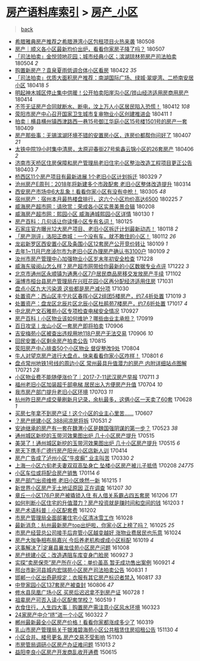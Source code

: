 [房产语料库索引](../../README.md)  > [房产_小区](房产_小区.md)
====
> [back](../README.md)

- [希腊雅典房产推荐之希腊港湾小区包租项目火热来袭](http://jkwz.applinzi.com/ittc/7100693390696121351.html#%E5%B8%8C%E8%85%8A%E9%9B%85%E5%85%B8%E6%88%BF%E4%BA%A7%E6%8E%A8%E8%8D%90%E4%B9%8B%E5%B8%8C%E8%85%8A%E6%B8%AF%E6%B9%BE%E5%B0%8F%E5%8C%BA%E5%8C%85%E7%A7%9F%E9%A1%B9%E7%9B%AE%E7%81%AB%E7%83%AD%E6%9D%A5%E8%A2%AD) 180508  
- [房产｜顺义各小区最新均价出炉，看看你家房子降了吗？](http://jkwz.applinzi.com/ittc/7100295745532068880.html#%E6%88%BF%E4%BA%A7%EF%BD%9C%E9%A1%BA%E4%B9%89%E5%90%84%E5%B0%8F%E5%8C%BA%E6%9C%80%E6%96%B0%E5%9D%87%E4%BB%B7%E5%87%BA%E7%82%89%EF%BC%8C%E7%9C%8B%E7%9C%8B%E4%BD%A0%E5%AE%B6%E6%88%BF%E5%AD%90%E9%99%8D%E4%BA%86%E5%90%97%EF%BC%9F) 180507  
- [「司法拍卖」金悦领地花园；城市经典小区；滨湖琼林苑房产司法拍卖](http://jkwz.applinzi.com/ittc/7099125807178056715.html#%E3%80%8C%E5%8F%B8%E6%B3%95%E6%8B%8D%E5%8D%96%E3%80%8D%E9%87%91%E6%82%A6%E9%A2%86%E5%9C%B0%E8%8A%B1%E5%9B%AD%EF%BC%9B%E5%9F%8E%E5%B8%82%E7%BB%8F%E5%85%B8%E5%B0%8F%E5%8C%BA%EF%BC%9B%E6%BB%A8%E6%B9%96%E7%90%BC%E6%9E%97%E8%8B%91%E6%88%BF%E4%BA%A7%E5%8F%B8%E6%B3%95%E6%8B%8D%E5%8D%96) 180504 *2* 
- [购置新房产？袁泉夏雨低调合体小区看房](http://jkwz.applinzi.com/ittc/7094757636493018122.html#%E8%B4%AD%E7%BD%AE%E6%96%B0%E6%88%BF%E4%BA%A7%EF%BC%9F%E8%A2%81%E6%B3%89%E5%A4%8F%E9%9B%A8%E4%BD%8E%E8%B0%83%E5%90%88%E4%BD%93%E5%B0%8F%E5%8C%BA%E7%9C%8B%E6%88%BF) 180422 *35* 
- [「司法拍卖」优质大面积房产推荐：南湖国际广场、绿城·翠堤湾、二桥南安居小区](http://jkwz.applinzi.com/ittc/7093466570884121606.html#%E3%80%8C%E5%8F%B8%E6%B3%95%E6%8B%8D%E5%8D%96%E3%80%8D%E4%BC%98%E8%B4%A8%E5%A4%A7%E9%9D%A2%E7%A7%AF%E6%88%BF%E4%BA%A7%E6%8E%A8%E8%8D%90%EF%BC%9A%E5%8D%97%E6%B9%96%E5%9B%BD%E9%99%85%E5%B9%BF%E5%9C%BA%E3%80%81%E7%BB%BF%E5%9F%8E%C2%B7%E7%BF%A0%E5%A0%A4%E6%B9%BE%E3%80%81%E4%BA%8C%E6%A1%A5%E5%8D%97%E5%AE%89%E5%B1%85%E5%B0%8F%E5%8C%BA) 180418 *5* 
- [明起神木城区停止集中供暖！公开拍卖阳崖沟小区/铧山经济适用房商用房产](http://jkwz.applinzi.com/ittc/7091806372213818378.html#%E6%98%8E%E8%B5%B7%E7%A5%9E%E6%9C%A8%E5%9F%8E%E5%8C%BA%E5%81%9C%E6%AD%A2%E9%9B%86%E4%B8%AD%E4%BE%9B%E6%9A%96%EF%BC%81%E5%85%AC%E5%BC%80%E6%8B%8D%E5%8D%96%E9%98%B3%E5%B4%96%E6%B2%9F%E5%B0%8F%E5%8C%BA%2F%E9%93%A7%E5%B1%B1%E7%BB%8F%E6%B5%8E%E9%80%82%E7%94%A8%E6%88%BF%E5%95%86%E7%94%A8%E6%88%BF%E4%BA%A7) 180414  
- [不签无证房产合同就断水、断电，汶上万人小区居民陷入恐慌！](http://jkwz.applinzi.com/ittc/7091207111776404491.html#%E4%B8%8D%E7%AD%BE%E6%97%A0%E8%AF%81%E6%88%BF%E4%BA%A7%E5%90%88%E5%90%8C%E5%B0%B1%E6%96%AD%E6%B0%B4%E3%80%81%E6%96%AD%E7%94%B5%EF%BC%8C%E6%B1%B6%E4%B8%8A%E4%B8%87%E4%BA%BA%E5%B0%8F%E5%8C%BA%E5%B1%85%E6%B0%91%E9%99%B7%E5%85%A5%E6%81%90%E6%85%8C%EF%BC%81) 180412 *108* 
- [荥阳市房产中心召开国家卫生城市复审物业小区创建推进会](http://jkwz.applinzi.com/ittc/7090770852805346311.html#%E8%8D%A5%E9%98%B3%E5%B8%82%E6%88%BF%E4%BA%A7%E4%B8%AD%E5%BF%83%E5%8F%AC%E5%BC%80%E5%9B%BD%E5%AE%B6%E5%8D%AB%E7%94%9F%E5%9F%8E%E5%B8%82%E5%A4%8D%E5%AE%A1%E7%89%A9%E4%B8%9A%E5%B0%8F%E5%8C%BA%E5%88%9B%E5%BB%BA%E6%8E%A8%E8%BF%9B%E4%BC%9A) 180411 *1* 
- [拍卖｜横县横州镇西津路西一巷15号御江华庭小区15号楼1501号的房产一套](http://jkwz.applinzi.com/ittc/7090100825940821003.html#%E6%8B%8D%E5%8D%96%EF%BD%9C%E6%A8%AA%E5%8E%BF%E6%A8%AA%E5%B7%9E%E9%95%87%E8%A5%BF%E6%B4%A5%E8%B7%AF%E8%A5%BF%E4%B8%80%E5%B7%B715%E5%8F%B7%E5%BE%A1%E6%B1%9F%E5%8D%8E%E5%BA%AD%E5%B0%8F%E5%8C%BA15%E5%8F%B7%E6%A5%BC1501%E5%8F%B7%E7%9A%84%E6%88%BF%E4%BA%A7%E4%B8%80%E5%A5%97) 180409  
- [房产那些事：无锡滨湖环境不错的安置房小区，连房价都帮你问好了](http://jkwz.applinzi.com/ittc/7088600872739406865.html#%E6%88%BF%E4%BA%A7%E9%82%A3%E4%BA%9B%E4%BA%8B%EF%BC%9A%E6%97%A0%E9%94%A1%E6%BB%A8%E6%B9%96%E7%8E%AF%E5%A2%83%E4%B8%8D%E9%94%99%E7%9A%84%E5%AE%89%E7%BD%AE%E6%88%BF%E5%B0%8F%E5%8C%BA%EF%BC%8C%E8%BF%9E%E6%88%BF%E4%BB%B7%E9%83%BD%E5%B8%AE%E4%BD%A0%E9%97%AE%E5%A5%BD%E4%BA%86) 180407 *21* 
- [太铁中院19小时集中清房，太原迎春街27号紫鑫云锦小区的26套房产](http://jkwz.applinzi.com/ittc/7088902412855411722.html#%E5%A4%AA%E9%93%81%E4%B8%AD%E9%99%A219%E5%B0%8F%E6%97%B6%E9%9B%86%E4%B8%AD%E6%B8%85%E6%88%BF%EF%BC%8C%E5%A4%AA%E5%8E%9F%E8%BF%8E%E6%98%A5%E8%A1%9727%E5%8F%B7%E7%B4%AB%E9%91%AB%E4%BA%91%E9%94%A6%E5%B0%8F%E5%8C%BA%E7%9A%8426%E5%A5%97%E6%88%BF%E4%BA%A7) 180406 *2* 
- [济南市天桥区住房保障和房产管理局老旧住宅小区整治改造工程项目更正公告](http://jkwz.applinzi.com/ittc/7087678386451514374.html#%E6%B5%8E%E5%8D%97%E5%B8%82%E5%A4%A9%E6%A1%A5%E5%8C%BA%E4%BD%8F%E6%88%BF%E4%BF%9D%E9%9A%9C%E5%92%8C%E6%88%BF%E4%BA%A7%E7%AE%A1%E7%90%86%E5%B1%80%E8%80%81%E6%97%A7%E4%BD%8F%E5%AE%85%E5%B0%8F%E5%8C%BA%E6%95%B4%E6%B2%BB%E6%94%B9%E9%80%A0%E5%B7%A5%E7%A8%8B%E9%A1%B9%E7%9B%AE%E6%9B%B4%E6%AD%A3%E5%85%AC%E5%91%8A) 180403 *7* 
- [桥西区11个房产项目有最新进展 1个老旧小区计划拆迁](http://jkwz.applinzi.com/ittc/7085848679678477322.html#%E6%A1%A5%E8%A5%BF%E5%8C%BA11%E4%B8%AA%E6%88%BF%E4%BA%A7%E9%A1%B9%E7%9B%AE%E6%9C%89%E6%9C%80%E6%96%B0%E8%BF%9B%E5%B1%95+1%E4%B8%AA%E8%80%81%E6%97%A7%E5%B0%8F%E5%8C%BA%E8%AE%A1%E5%88%92%E6%8B%86%E8%BF%81) 180329 *7* 
- [沧州房产E周刊：2018年将新建多个市政配套 老旧小区整体改造提升](http://jkwz.applinzi.com/ittc/7080248177934730250.html#%E6%B2%A7%E5%B7%9E%E6%88%BF%E4%BA%A7E%E5%91%A8%E5%88%8A%EF%BC%9A2018%E5%B9%B4%E5%B0%86%E6%96%B0%E5%BB%BA%E5%A4%9A%E4%B8%AA%E5%B8%82%E6%94%BF%E9%85%8D%E5%A5%97+%E8%80%81%E6%97%A7%E5%B0%8F%E5%8C%BA%E6%95%B4%E4%BD%93%E6%94%B9%E9%80%A0%E6%8F%90%E5%8D%87) 180314  
- [西安房产市场中6大乱象！看看你家小区有没有中枪！](http://jkwz.applinzi.com/ittc/7077005226727179280.html#%E8%A5%BF%E5%AE%89%E6%88%BF%E4%BA%A7%E5%B8%82%E5%9C%BA%E4%B8%AD6%E5%A4%A7%E4%B9%B1%E8%B1%A1%EF%BC%81%E7%9C%8B%E7%9C%8B%E4%BD%A0%E5%AE%B6%E5%B0%8F%E5%8C%BA%E6%9C%89%E6%B2%A1%E6%9C%89%E4%B8%AD%E6%9E%AA%EF%BC%81) 180305 *48* 
- [宿州房产：宿州本月最热楼盘排行，这六个小区均价高达6500](http://jkwz.applinzi.com/ittc/7073669108766082065.html#%E5%AE%BF%E5%B7%9E%E6%88%BF%E4%BA%A7%EF%BC%9A%E5%AE%BF%E5%B7%9E%E6%9C%AC%E6%9C%88%E6%9C%80%E7%83%AD%E6%A5%BC%E7%9B%98%E6%8E%92%E8%A1%8C%EF%BC%8C%E8%BF%99%E5%85%AD%E4%B8%AA%E5%B0%8F%E5%8C%BA%E5%9D%87%E4%BB%B7%E9%AB%98%E8%BE%BE6500) 180225 *7* 
- [威海房产超市网：请欣赏：荣成各小区实景美景合辑](http://jkwz.applinzi.com/ittc/7067647516994962443.html#%E5%A8%81%E6%B5%B7%E6%88%BF%E4%BA%A7%E8%B6%85%E5%B8%82%E7%BD%91%EF%BC%9A%E8%AF%B7%E6%AC%A3%E8%B5%8F%EF%BC%9A%E8%8D%A3%E6%88%90%E5%90%84%E5%B0%8F%E5%8C%BA%E5%AE%9E%E6%99%AF%E7%BE%8E%E6%99%AF%E5%90%88%E8%BE%91) 180208  
- [威海房产超市网：熙园小区 威海通城熙园小区详情](http://jkwz.applinzi.com/ittc/7064412011838833674.html#%E5%A8%81%E6%B5%B7%E6%88%BF%E4%BA%A7%E8%B6%85%E5%B8%82%E7%BD%91%EF%BC%9A%E7%86%99%E5%9B%AD%E5%B0%8F%E5%8C%BA+%E5%A8%81%E6%B5%B7%E9%80%9A%E5%9F%8E%E7%86%99%E5%9B%AD%E5%B0%8F%E5%8C%BA%E8%AF%A6%E6%83%85) 180130 *1* 
- [房产百科：几句话让你读懂小区专有名词！](http://jkwz.applinzi.com/ittc/7062456822055568401.html#%E6%88%BF%E4%BA%A7%E7%99%BE%E7%A7%91%EF%BC%9A%E5%87%A0%E5%8F%A5%E8%AF%9D%E8%AE%A9%E4%BD%A0%E8%AF%BB%E6%87%82%E5%B0%8F%E5%8C%BA%E4%B8%93%E6%9C%89%E5%90%8D%E8%AF%8D%EF%BC%81) 180125  
- [石家庄官方曝光12大房产项目、老旧小区拆迁计划最新动态！](http://jkwz.applinzi.com/ittc/7059927712284541958.html#%E7%9F%B3%E5%AE%B6%E5%BA%84%E5%AE%98%E6%96%B9%E6%9B%9D%E5%85%8912%E5%A4%A7%E6%88%BF%E4%BA%A7%E9%A1%B9%E7%9B%AE%E3%80%81%E8%80%81%E6%97%A7%E5%B0%8F%E5%8C%BA%E6%8B%86%E8%BF%81%E8%AE%A1%E5%88%92%E6%9C%80%E6%96%B0%E5%8A%A8%E6%80%81%EF%BC%81) 180118 *2* 
- [「房产测评」洛阳正商城：一个没有车，就不敢住的小区！](http://jkwz.applinzi.com/ittc/7057678302209115147.html#%E3%80%8C%E6%88%BF%E4%BA%A7%E6%B5%8B%E8%AF%84%E3%80%8D%E6%B4%9B%E9%98%B3%E6%AD%A3%E5%95%86%E5%9F%8E%EF%BC%9A%E4%B8%80%E4%B8%AA%E6%B2%A1%E6%9C%89%E8%BD%A6%EF%BC%8C%E5%B0%B1%E4%B8%8D%E6%95%A2%E4%BD%8F%E7%9A%84%E5%B0%8F%E5%8C%BA%EF%BC%81) 180112 *26* 
- [龙岩新罗区西安置小区及条围小区12套房产公开竞价转让](http://jkwz.applinzi.com/ittc/7056521918977410054.html#%E9%BE%99%E5%B2%A9%E6%96%B0%E7%BD%97%E5%8C%BA%E8%A5%BF%E5%AE%89%E7%BD%AE%E5%B0%8F%E5%8C%BA%E5%8F%8A%E6%9D%A1%E5%9B%B4%E5%B0%8F%E5%8C%BA12%E5%A5%97%E6%88%BF%E4%BA%A7%E5%85%AC%E5%BC%80%E7%AB%9E%E4%BB%B7%E8%BD%AC%E8%AE%A9) 180109 *1* 
- [去年1~11月巴彦淖尔市为老旧小区办理房产确认书3100户](http://jkwz.applinzi.com/ittc/7056519183636890631.html#%E5%8E%BB%E5%B9%B41%7E11%E6%9C%88%E5%B7%B4%E5%BD%A6%E6%B7%96%E5%B0%94%E5%B8%82%E4%B8%BA%E8%80%81%E6%97%A7%E5%B0%8F%E5%8C%BA%E5%8A%9E%E7%90%86%E6%88%BF%E4%BA%A7%E7%A1%AE%E8%AE%A4%E4%B9%A63100%E6%88%B7) 180109 *2* 
- [汝州市房产管理中心加强物业小区岁末年初安全检查](http://jkwz.applinzi.com/ittc/7052126464126747665.html#%E6%B1%9D%E5%B7%9E%E5%B8%82%E6%88%BF%E4%BA%A7%E7%AE%A1%E7%90%86%E4%B8%AD%E5%BF%83%E5%8A%A0%E5%BC%BA%E7%89%A9%E4%B8%9A%E5%B0%8F%E5%8C%BA%E5%B2%81%E6%9C%AB%E5%B9%B4%E5%88%9D%E5%AE%89%E5%85%A8%E6%A3%80%E6%9F%A5) 171228  
- [威海东骏阅山怎么样？房产超市网带给你最新的小区数据专业点评](http://jkwz.applinzi.com/ittc/7049900672638518288.html#%E5%A8%81%E6%B5%B7%E4%B8%9C%E9%AA%8F%E9%98%85%E5%B1%B1%E6%80%8E%E4%B9%88%E6%A0%B7%EF%BC%9F%E6%88%BF%E4%BA%A7%E8%B6%85%E5%B8%82%E7%BD%91%E5%B8%A6%E7%BB%99%E4%BD%A0%E6%9C%80%E6%96%B0%E7%9A%84%E5%B0%8F%E5%8C%BA%E6%95%B0%E6%8D%AE%E4%B8%93%E4%B8%9A%E7%82%B9%E8%AF%84) 171222 *3* 
- [北京市通州区永顺镇为通惠小区7户居民商品房移交发放房产手续](http://jkwz.applinzi.com/ittc/7031314506578396177.html#%E5%8C%97%E4%BA%AC%E5%B8%82%E9%80%9A%E5%B7%9E%E5%8C%BA%E6%B0%B8%E9%A1%BA%E9%95%87%E4%B8%BA%E9%80%9A%E6%83%A0%E5%B0%8F%E5%8C%BA7%E6%88%B7%E5%B1%85%E6%B0%91%E5%95%86%E5%93%81%E6%88%BF%E7%A7%BB%E4%BA%A4%E5%8F%91%E6%94%BE%E6%88%BF%E4%BA%A7%E6%89%8B%E7%BB%AD) 171102  
- [淄博市桓台县房产管理局在兴旺花园小区再分配经济适用住房](http://jkwz.applinzi.com/ittc/7030516740495246352.html#%E6%B7%84%E5%8D%9A%E5%B8%82%E6%A1%93%E5%8F%B0%E5%8E%BF%E6%88%BF%E4%BA%A7%E7%AE%A1%E7%90%86%E5%B1%80%E5%9C%A8%E5%85%B4%E6%97%BA%E8%8A%B1%E5%9B%AD%E5%B0%8F%E5%8C%BA%E5%86%8D%E5%88%86%E9%85%8D%E7%BB%8F%E6%B5%8E%E9%80%82%E7%94%A8%E4%BD%8F%E6%88%BF) 171031  
- [盘点小区九大污染源 这些都是房产减分项](http://jkwz.applinzi.com/ittc/7030268766322164753.html#%E7%9B%98%E7%82%B9%E5%B0%8F%E5%8C%BA%E4%B9%9D%E5%A4%A7%E6%B1%A1%E6%9F%93%E6%BA%90+%E8%BF%99%E4%BA%9B%E9%83%BD%E6%98%AF%E6%88%BF%E4%BA%A7%E5%87%8F%E5%88%86%E9%A1%B9) 171030  
- [处置资产：西山区丰宁片区春晖小区2组团5楼房产，约7.4折处置](http://jkwz.applinzi.com/ittc/7026186690924905489.html#%E5%A4%84%E7%BD%AE%E8%B5%84%E4%BA%A7%EF%BC%9A%E8%A5%BF%E5%B1%B1%E5%8C%BA%E4%B8%B0%E5%AE%81%E7%89%87%E5%8C%BA%E6%98%A5%E6%99%96%E5%B0%8F%E5%8C%BA2%E7%BB%84%E5%9B%A25%E6%A5%BC%E6%88%BF%E4%BA%A7%EF%BC%8C%E7%BA%A67.4%E6%8A%98%E5%A4%84%E7%BD%AE) 171019 *3* 
- [处置资产：盘龙区北辰片区北辰小区杜鹃苑7楼房产，约7.6折处置](http://jkwz.applinzi.com/ittc/7025443739433174032.html#%E5%A4%84%E7%BD%AE%E8%B5%84%E4%BA%A7%EF%BC%9A%E7%9B%98%E9%BE%99%E5%8C%BA%E5%8C%97%E8%BE%B0%E7%89%87%E5%8C%BA%E5%8C%97%E8%BE%B0%E5%B0%8F%E5%8C%BA%E6%9D%9C%E9%B9%83%E8%8B%917%E6%A5%BC%E6%88%BF%E4%BA%A7%EF%BC%8C%E7%BA%A67.6%E6%8A%98%E5%A4%84%E7%BD%AE) 171017 *4* 
- [中北房产文石雅苑小区专项检查电梯安全情况](http://jkwz.applinzi.com/ittc/7018039191030727696.html#%E4%B8%AD%E5%8C%97%E6%88%BF%E4%BA%A7%E6%96%87%E7%9F%B3%E9%9B%85%E8%8B%91%E5%B0%8F%E5%8C%BA%E4%B8%93%E9%A1%B9%E6%A3%80%E6%9F%A5%E7%94%B5%E6%A2%AF%E5%AE%89%E5%85%A8%E6%83%85%E5%86%B5) 170927  
- [房产百科丨小区物业该如何维护？哪些由业主承担？](http://jkwz.applinzi.com/ittc/7015072653902349328.html#%E6%88%BF%E4%BA%A7%E7%99%BE%E7%A7%91%E4%B8%A8%E5%B0%8F%E5%8C%BA%E7%89%A9%E4%B8%9A%E8%AF%A5%E5%A6%82%E4%BD%95%E7%BB%B4%E6%8A%A4%EF%BC%9F%E5%93%AA%E4%BA%9B%E7%94%B1%E4%B8%9A%E4%B8%BB%E6%89%BF%E6%8B%85%EF%BC%9F) 170919  
- [百日攻坚丨龙山小区一套房产即将拍卖](http://jkwz.applinzi.com/ittc/7010272074566992913.html#%E7%99%BE%E6%97%A5%E6%94%BB%E5%9D%9A%E4%B8%A8%E9%BE%99%E5%B1%B1%E5%B0%8F%E5%8C%BA%E4%B8%80%E5%A5%97%E6%88%BF%E4%BA%A7%E5%8D%B3%E5%B0%86%E6%8B%8D%E5%8D%96) 170906  
- [吉安梅苑小区被查出违规用地118户房产无法交易](http://jkwz.applinzi.com/ittc/7010106342977831952.html#%E5%90%89%E5%AE%89%E6%A2%85%E8%8B%91%E5%B0%8F%E5%8C%BA%E8%A2%AB%E6%9F%A5%E5%87%BA%E8%BF%9D%E8%A7%84%E7%94%A8%E5%9C%B0118%E6%88%B7%E6%88%BF%E4%BA%A7%E6%97%A0%E6%B3%95%E4%BA%A4%E6%98%93) 170906 *10* 
- [回民安置小区剩余房产拍卖公告](http://jkwz.applinzi.com/ittc/7002059011376284688.html#%E5%9B%9E%E6%B0%91%E5%AE%89%E7%BD%AE%E5%B0%8F%E5%8C%BA%E5%89%A9%E4%BD%99%E6%88%BF%E4%BA%A7%E6%8B%8D%E5%8D%96%E5%85%AC%E5%91%8A) 170815  
- [荥阳房产中心排查50个小区物业 督促整改9处](http://jkwz.applinzi.com/ittc/6998008847695102993.html#%E8%8D%A5%E9%98%B3%E6%88%BF%E4%BA%A7%E4%B8%AD%E5%BF%83%E6%8E%92%E6%9F%A550%E4%B8%AA%E5%B0%8F%E5%8C%BA%E7%89%A9%E4%B8%9A+%E7%9D%A3%E4%BF%83%E6%95%B4%E6%94%B99%E5%A4%84) 170804  
- [牛人对望京房产进行大盘点，快来看看你家小区咋样！](http://jkwz.applinzi.com/ittc/6996861046227469329.html#%E7%89%9B%E4%BA%BA%E5%AF%B9%E6%9C%9B%E4%BA%AC%E6%88%BF%E4%BA%A7%E8%BF%9B%E8%A1%8C%E5%A4%A7%E7%9B%98%E7%82%B9%EF%BC%8C%E5%BF%AB%E6%9D%A5%E7%9C%8B%E7%9C%8B%E4%BD%A0%E5%AE%B6%E5%B0%8F%E5%8C%BA%E5%92%8B%E6%A0%B7%EF%BC%81) 170801 *6* 
- [盘点常州地铁1号线的周边小区 常州最具升值潜力的房产 内附详细站点图解](http://jkwz.applinzi.com/ittc/6992771302119965713.html#%E7%9B%98%E7%82%B9%E5%B8%B8%E5%B7%9E%E5%9C%B0%E9%93%811%E5%8F%B7%E7%BA%BF%E7%9A%84%E5%91%A8%E8%BE%B9%E5%B0%8F%E5%8C%BA+%E5%B8%B8%E5%B7%9E%E6%9C%80%E5%85%B7%E5%8D%87%E5%80%BC%E6%BD%9C%E5%8A%9B%E7%9A%84%E6%88%BF%E4%BA%A7+%E5%86%85%E9%99%84%E8%AF%A6%E7%BB%86%E7%AB%99%E7%82%B9%E5%9B%BE%E8%A7%A3) 170721 *28* 
- [小区物业费不能随便涨价了｜2017-7-11武汉房产早报](http://jkwz.applinzi.com/ittc/6988956709195088901.html#%E5%B0%8F%E5%8C%BA%E7%89%A9%E4%B8%9A%E8%B4%B9%E4%B8%8D%E8%83%BD%E9%9A%8F%E4%BE%BF%E6%B6%A8%E4%BB%B7%E4%BA%86%EF%BD%9C2017-7-11%E6%AD%A6%E6%B1%89%E6%88%BF%E4%BA%A7%E6%97%A9%E6%8A%A5) 170711 *3* 
- [福州老旧小区加装超千部电梯 居民出入方便房产升值](http://jkwz.applinzi.com/ittc/6986385379920708613.html#%E7%A6%8F%E5%B7%9E%E8%80%81%E6%97%A7%E5%B0%8F%E5%8C%BA%E5%8A%A0%E8%A3%85%E8%B6%85%E5%8D%83%E9%83%A8%E7%94%B5%E6%A2%AF+%E5%B1%85%E6%B0%91%E5%87%BA%E5%85%A5%E6%96%B9%E4%BE%BF%E6%88%BF%E4%BA%A7%E5%8D%87%E5%80%BC) 170704 *10* 
- [我市房产部门提升老旧小区环境](http://jkwz.applinzi.com/ittc/6986003530555851781.html#%E6%88%91%E5%B8%82%E6%88%BF%E4%BA%A7%E9%83%A8%E9%97%A8%E6%8F%90%E5%8D%87%E8%80%81%E6%97%A7%E5%B0%8F%E5%8C%BA%E7%8E%AF%E5%A2%83) 170703 *11* 
- [杭州昨日房产成交量刷新月记录，余杭最多，这俩小区一天卖了60套](http://jkwz.applinzi.com/ittc/6984229223970374660.html#%E6%9D%AD%E5%B7%9E%E6%98%A8%E6%97%A5%E6%88%BF%E4%BA%A7%E6%88%90%E4%BA%A4%E9%87%8F%E5%88%B7%E6%96%B0%E6%9C%88%E8%AE%B0%E5%BD%95%EF%BC%8C%E4%BD%99%E6%9D%AD%E6%9C%80%E5%A4%9A%EF%BC%8C%E8%BF%99%E4%BF%A9%E5%B0%8F%E5%8C%BA%E4%B8%80%E5%A4%A9%E5%8D%96%E4%BA%8660%E5%A5%97) 170628 *1* 
- [买房七年拿不到房产证！这个小区的业主心里苦……](http://jkwz.applinzi.com/ittc/6976519206861276164.html#%E4%B9%B0%E6%88%BF%E4%B8%83%E5%B9%B4%E6%8B%BF%E4%B8%8D%E5%88%B0%E6%88%BF%E4%BA%A7%E8%AF%81%EF%BC%81%E8%BF%99%E4%B8%AA%E5%B0%8F%E5%8C%BA%E7%9A%84%E4%B8%9A%E4%B8%BB%E5%BF%83%E9%87%8C%E8%8B%A6%E2%80%A6%E2%80%A6) 170607  
- [？房产统建小区 388间凉房将拆](http://jkwz.applinzi.com/ittc/6973783459989292036.html#%EF%BC%9F%E6%88%BF%E4%BA%A7%E7%BB%9F%E5%BB%BA%E5%B0%8F%E5%8C%BA+388%E9%97%B4%E5%87%89%E6%88%BF%E5%B0%86%E6%8B%86) 170531 *2* 
- [安迪继承的房产有一套在魏渭小区是魏国强阴谋的第一步？](http://jkwz.applinzi.com/ittc/6970924617156789252.html#%E5%AE%89%E8%BF%AA%E7%BB%A7%E6%89%BF%E7%9A%84%E6%88%BF%E4%BA%A7%E6%9C%89%E4%B8%80%E5%A5%97%E5%9C%A8%E9%AD%8F%E6%B8%AD%E5%B0%8F%E5%8C%BA%E6%98%AF%E9%AD%8F%E5%9B%BD%E5%BC%BA%E9%98%B4%E8%B0%8B%E7%9A%84%E7%AC%AC%E4%B8%80%E6%AD%A5%EF%BC%9F) 170523 *38* 
- [通州城区新挖的玉带河效果图出炉 几十小区房产提升](http://jkwz.applinzi.com/ittc/6967880601754403844.html#%E9%80%9A%E5%B7%9E%E5%9F%8E%E5%8C%BA%E6%96%B0%E6%8C%96%E7%9A%84%E7%8E%89%E5%B8%A6%E6%B2%B3%E6%95%88%E6%9E%9C%E5%9B%BE%E5%87%BA%E7%82%89+%E5%87%A0%E5%8D%81%E5%B0%8F%E5%8C%BA%E6%88%BF%E4%BA%A7%E6%8F%90%E5%8D%87) 170515  
- [美哭了！通州城区新挖的玉带河效果图出炉 几十小区房产提升](http://jkwz.applinzi.com/ittc/6967781661382018052.html#%E7%BE%8E%E5%93%AD%E4%BA%86%EF%BC%81%E9%80%9A%E5%B7%9E%E5%9F%8E%E5%8C%BA%E6%96%B0%E6%8C%96%E7%9A%84%E7%8E%89%E5%B8%A6%E6%B2%B3%E6%95%88%E6%9E%9C%E5%9B%BE%E5%87%BA%E7%82%89+%E5%87%A0%E5%8D%81%E5%B0%8F%E5%8C%BA%E6%88%BF%E4%BA%A7%E6%8F%90%E5%8D%87) 170515 *6* 
- [房天下携手广德行房产阳光小区店新人训](http://jkwz.applinzi.com/ittc/6956314191970436100.html#%E6%88%BF%E5%A4%A9%E4%B8%8B%E6%90%BA%E6%89%8B%E5%B9%BF%E5%BE%B7%E8%A1%8C%E6%88%BF%E4%BA%A7%E9%98%B3%E5%85%89%E5%B0%8F%E5%8C%BA%E5%BA%97%E6%96%B0%E4%BA%BA%E8%AE%AD) 170414  
- [房产广告成了泸州小区“牛皮癣” 业主叫苦](http://jkwz.applinzi.com/ittc/6950717307281212420.html#%E6%88%BF%E4%BA%A7%E5%B9%BF%E5%91%8A%E6%88%90%E4%BA%86%E6%B3%B8%E5%B7%9E%E5%B0%8F%E5%8C%BA%E2%80%9C%E7%89%9B%E7%9A%AE%E7%99%A3%E2%80%9D+%E4%B8%9A%E4%B8%BB%E5%8F%AB%E8%8B%A6) 170330 *2* 
- [上海一小区六旬老夫妻双双高坠身亡 坠楼小区房产被儿子抵债](http://jkwz.applinzi.com/ittc/6932219665970627589.html#%E4%B8%8A%E6%B5%B7%E4%B8%80%E5%B0%8F%E5%8C%BA%E5%85%AD%E6%97%AC%E8%80%81%E5%A4%AB%E5%A6%BB%E5%8F%8C%E5%8F%8C%E9%AB%98%E5%9D%A0%E8%BA%AB%E4%BA%A1+%E5%9D%A0%E6%A5%BC%E5%B0%8F%E5%8C%BA%E6%88%BF%E4%BA%A7%E8%A2%AB%E5%84%BF%E5%AD%90%E6%8A%B5%E5%80%BA) 170208 *24775* 
- [小区车位或将配合房产销售](http://jkwz.applinzi.com/ittc/6922842491073332229.html#%E5%B0%8F%E5%8C%BA%E8%BD%A6%E4%BD%8D%E6%88%96%E5%B0%86%E9%85%8D%E5%90%88%E6%88%BF%E4%BA%A7%E9%94%80%E5%94%AE) 170114 *6* 
- [房产部门出资维修 老旧小区焕然一新](http://jkwz.applinzi.com/ittc/6911799051011228677.html#%E6%88%BF%E4%BA%A7%E9%83%A8%E9%97%A8%E5%87%BA%E8%B5%84%E7%BB%B4%E4%BF%AE+%E8%80%81%E6%97%A7%E5%B0%8F%E5%8C%BA%E7%84%95%E7%84%B6%E4%B8%80%E6%96%B0) 161215 *1* 
- [新世界小区房产无土地证原因 正在调查](http://jkwz.applinzi.com/ittc/6908840543848498180.html#%E6%96%B0%E4%B8%96%E7%95%8C%E5%B0%8F%E5%8C%BA%E6%88%BF%E4%BA%A7%E6%97%A0%E5%9C%9F%E5%9C%B0%E8%AF%81%E5%8E%9F%E5%9B%A0+%E6%AD%A3%E5%9C%A8%E8%B0%83%E6%9F%A5) 161207 *30* 
- [章丘一小区176户房产被撬锁入住 有人借关系霸占四五套房](http://jkwz.applinzi.com/ittc/6908445829026546692.html#%E7%AB%A0%E4%B8%98%E4%B8%80%E5%B0%8F%E5%8C%BA176%E6%88%B7%E6%88%BF%E4%BA%A7%E8%A2%AB%E6%92%AC%E9%94%81%E5%85%A5%E4%BD%8F+%E6%9C%89%E4%BA%BA%E5%80%9F%E5%85%B3%E7%B3%BB%E9%9C%B8%E5%8D%A0%E5%9B%9B%E4%BA%94%E5%A5%97%E6%88%BF) 161206 *171* 
- [如何判断小区住宅的升值潜力？房产投资就是赚时间和空间的钱](http://jkwz.applinzi.com/ittc/6907458084242195460.html#%E5%A6%82%E4%BD%95%E5%88%A4%E6%96%AD%E5%B0%8F%E5%8C%BA%E4%BD%8F%E5%AE%85%E7%9A%84%E5%8D%87%E5%80%BC%E6%BD%9C%E5%8A%9B%EF%BC%9F%E6%88%BF%E4%BA%A7%E6%8A%95%E8%B5%84%E5%B0%B1%E6%98%AF%E8%B5%9A%E6%97%B6%E9%97%B4%E5%92%8C%E7%A9%BA%E9%97%B4%E7%9A%84%E9%92%B1) 161203 *1* 
- [房产术语科普｜小区配套费](http://jkwz.applinzi.com/ittc/6907081582291977221.html#%E6%88%BF%E4%BA%A7%E6%9C%AF%E8%AF%AD%E7%A7%91%E6%99%AE%EF%BD%9C%E5%B0%8F%E5%8C%BA%E9%85%8D%E5%A5%97%E8%B4%B9) 161202  
- [市房产管理局全面部署住宅小区清冰雪工作](http://jkwz.applinzi.com/ittc/6893955503234745348.html#%E5%B8%82%E6%88%BF%E4%BA%A7%E7%AE%A1%E7%90%86%E5%B1%80%E5%85%A8%E9%9D%A2%E9%83%A8%E7%BD%B2%E4%BD%8F%E5%AE%85%E5%B0%8F%E5%8C%BA%E6%B8%85%E5%86%B0%E9%9B%AA%E5%B7%A5%E4%BD%9C) 161028  
- [最新消息：杭州最新房产top出炉啦，你家小区上榜了吗？](http://jkwz.applinzi.com/ittc/6892881886191289348.html#%E6%9C%80%E6%96%B0%E6%B6%88%E6%81%AF%EF%BC%9A%E6%9D%AD%E5%B7%9E%E6%9C%80%E6%96%B0%E6%88%BF%E4%BA%A7top%E5%87%BA%E7%82%89%E5%95%A6%EF%BC%8C%E4%BD%A0%E5%AE%B6%E5%B0%8F%E5%8C%BA%E4%B8%8A%E6%A6%9C%E4%BA%86%E5%90%97%EF%BC%9F) 161025 *25* 
- [市房产经营总公司接手后弃管小区越变越好 涨物业费居民也乐意](http://jkwz.applinzi.com/ittc/6892551663943943172.html#%E5%B8%82%E6%88%BF%E4%BA%A7%E7%BB%8F%E8%90%A5%E6%80%BB%E5%85%AC%E5%8F%B8%E6%8E%A5%E6%89%8B%E5%90%8E%E5%BC%83%E7%AE%A1%E5%B0%8F%E5%8C%BA%E8%B6%8A%E5%8F%98%E8%B6%8A%E5%A5%BD+%E6%B6%A8%E7%89%A9%E4%B8%9A%E8%B4%B9%E5%B1%85%E6%B0%91%E4%B9%9F%E4%B9%90%E6%84%8F) 161024  
- [房产大咖争相布局嘉兴 今后养老机构或成小区标配](http://jkwz.applinzi.com/ittc/6890630829813793796.html#%E6%88%BF%E4%BA%A7%E5%A4%A7%E5%92%96%E4%BA%89%E7%9B%B8%E5%B8%83%E5%B1%80%E5%98%89%E5%85%B4+%E4%BB%8A%E5%90%8E%E5%85%BB%E8%80%81%E6%9C%BA%E6%9E%84%E6%88%96%E6%88%90%E5%B0%8F%E5%8C%BA%E6%A0%87%E9%85%8D) 161019 *4* 
- [这事解决了|定襄县襄龙佳苑小区房产问题](http://jkwz.applinzi.com/ittc/6886763750765364229.html#%E8%BF%99%E4%BA%8B%E8%A7%A3%E5%86%B3%E4%BA%86%7C%E5%AE%9A%E8%A5%84%E5%8E%BF%E8%A5%84%E9%BE%99%E4%BD%B3%E8%8B%91%E5%B0%8F%E5%8C%BA%E6%88%BF%E4%BA%A7%E9%97%AE%E9%A2%98) 161008  
- [房产统建小区：改造遇阻车库变身门脸房](http://jkwz.applinzi.com/ittc/6882470539263738884.html#%E6%88%BF%E4%BA%A7%E7%BB%9F%E5%BB%BA%E5%B0%8F%E5%8C%BA%EF%BC%9A%E6%94%B9%E9%80%A0%E9%81%87%E9%98%BB%E8%BD%A6%E5%BA%93%E5%8F%98%E8%BA%AB%E9%97%A8%E8%84%B8%E6%88%BF) 160927 *3* 
- [实探“卖房保壳”房产所在小区：单价虽高 暂无成功售出案例](http://jkwz.applinzi.com/ittc/6880397254233424900.html#%E5%AE%9E%E6%8E%A2%E2%80%9C%E5%8D%96%E6%88%BF%E4%BF%9D%E5%A3%B3%E2%80%9D%E6%88%BF%E4%BA%A7%E6%89%80%E5%9C%A8%E5%B0%8F%E5%8C%BA%EF%BC%9A%E5%8D%95%E4%BB%B7%E8%99%BD%E9%AB%98+%E6%9A%82%E6%97%A0%E6%88%90%E5%8A%9F%E5%94%AE%E5%87%BA%E6%A1%88%E4%BE%8B) 160921 *4* 
- [邢台市新河县城内宏瑞苑小区房产司法拍卖公告](http://jkwz.applinzi.com/ittc/6872441628299625477.html#%E9%82%A2%E5%8F%B0%E5%B8%82%E6%96%B0%E6%B2%B3%E5%8E%BF%E5%9F%8E%E5%86%85%E5%AE%8F%E7%91%9E%E8%8B%91%E5%B0%8F%E5%8C%BA%E6%88%BF%E4%BA%A7%E5%8F%B8%E6%B3%95%E6%8B%8D%E5%8D%96%E5%85%AC%E5%91%8A) 160831 *1* 
- [邯郸一小区出奇葩规定：衣服有其它房产标识者禁入](http://jkwz.applinzi.com/ittc/6867251283144213508.html#%E9%82%AF%E9%83%B8%E4%B8%80%E5%B0%8F%E5%8C%BA%E5%87%BA%E5%A5%87%E8%91%A9%E8%A7%84%E5%AE%9A%EF%BC%9A%E8%A1%A3%E6%9C%8D%E6%9C%89%E5%85%B6%E5%AE%83%E6%88%BF%E4%BA%A7%E6%A0%87%E8%AF%86%E8%80%85%E7%A6%81%E5%85%A5) 160817 *33* 
- [中登家园小区137套房产被查封](http://jkwz.applinzi.com/ittc/6863113683902923780.html#%E4%B8%AD%E7%99%BB%E5%AE%B6%E5%9B%AD%E5%B0%8F%E5%8C%BA137%E5%A5%97%E6%88%BF%E4%BA%A7%E8%A2%AB%E6%9F%A5%E5%B0%81) 160806 *47* 
- [修水县凤凰广场小区 买房后迟迟拿不到房产证](http://jkwz.applinzi.com/ittc/6859836310713533445.html#%E4%BF%AE%E6%B0%B4%E5%8E%BF%E5%87%A4%E5%87%B0%E5%B9%BF%E5%9C%BA%E5%B0%8F%E5%8C%BA+%E4%B9%B0%E6%88%BF%E5%90%8E%E8%BF%9F%E8%BF%9F%E6%8B%BF%E4%B8%8D%E5%88%B0%E6%88%BF%E4%BA%A7%E8%AF%81) 160728 *1* 
- [祖辈房产可否入读小区配套学校？](http://jkwz.applinzi.com/ittc/6833760745082586116.html#%E7%A5%96%E8%BE%88%E6%88%BF%E4%BA%A7%E5%8F%AF%E5%90%A6%E5%85%A5%E8%AF%BB%E5%B0%8F%E5%8C%BA%E9%85%8D%E5%A5%97%E5%AD%A6%E6%A0%A1%EF%BC%9F) 160519 *1* 
- [衣食住行，人生四大事｜购置房产需注意小区风水环境](http://jkwz.applinzi.com/ittc/6812784623276786692.html#%E8%A1%A3%E9%A3%9F%E4%BD%8F%E8%A1%8C%EF%BC%8C%E4%BA%BA%E7%94%9F%E5%9B%9B%E5%A4%A7%E4%BA%8B%EF%BD%9C%E8%B4%AD%E7%BD%AE%E6%88%BF%E4%BA%A7%E9%9C%80%E6%B3%A8%E6%84%8F%E5%B0%8F%E5%8C%BA%E9%A3%8E%E6%B0%B4%E7%8E%AF%E5%A2%83) 160323  
- [24家房产中介“挤”进一个小区](http://jkwz.applinzi.com/ittc/6812342716583117829.html#24%E5%AE%B6%E6%88%BF%E4%BA%A7%E4%B8%AD%E4%BB%8B%E2%80%9C%E6%8C%A4%E2%80%9D%E8%BF%9B%E4%B8%80%E4%B8%AA%E5%B0%8F%E5%8C%BA) 160322 *7* 
- [郴州最新最全小区房产价格！看看你家都涨成多少了](http://jkwz.applinzi.com/ittc/6811434476131320836.html#%E9%83%B4%E5%B7%9E%E6%9C%80%E6%96%B0%E6%9C%80%E5%85%A8%E5%B0%8F%E5%8C%BA%E6%88%BF%E4%BA%A7%E4%BB%B7%E6%A0%BC%EF%BC%81%E7%9C%8B%E7%9C%8B%E4%BD%A0%E5%AE%B6%E9%83%BD%E6%B6%A8%E6%88%90%E5%A4%9A%E5%B0%91%E4%BA%86) 160319  
- [乳山市房产管理局关于银滩碧海苑小区公共租赁住房招租公告](http://jkwz.applinzi.com/ittc/6770397298148508676.html#%E4%B9%B3%E5%B1%B1%E5%B8%82%E6%88%BF%E4%BA%A7%E7%AE%A1%E7%90%86%E5%B1%80%E5%85%B3%E4%BA%8E%E9%93%B6%E6%BB%A9%E7%A2%A7%E6%B5%B7%E8%8B%91%E5%B0%8F%E5%8C%BA%E5%85%AC%E5%85%B1%E7%A7%9F%E8%B5%81%E4%BD%8F%E6%88%BF%E6%8B%9B%E7%A7%9F%E5%85%AC%E5%91%8A) 151130 *4* 
- [小区合并、楼号更名 房产交易不受影响](http://jkwz.applinzi.com/ittc/6760350757116740613.html#%E5%B0%8F%E5%8C%BA%E5%90%88%E5%B9%B6%E3%80%81%E6%A5%BC%E5%8F%B7%E6%9B%B4%E5%90%8D+%E6%88%BF%E4%BA%A7%E4%BA%A4%E6%98%93%E4%B8%8D%E5%8F%97%E5%BD%B1%E5%93%8D) 151103  
- [市房管局调研小区房产办证难问题](http://jkwz.applinzi.com/ittc/6752749889068106756.html#%E5%B8%82%E6%88%BF%E7%AE%A1%E5%B1%80%E8%B0%83%E7%A0%94%E5%B0%8F%E5%8C%BA%E6%88%BF%E4%BA%A7%E5%8A%9E%E8%AF%81%E9%9A%BE%E9%97%AE%E9%A2%98) 151013 *2* 
- [益阳李良小区房产开发商乱收开通费](http://jkwz.applinzi.com/ittc/547650611420280623.html#%E7%9B%8A%E9%98%B3%E6%9D%8E%E8%89%AF%E5%B0%8F%E5%8C%BA%E6%88%BF%E4%BA%A7%E5%BC%80%E5%8F%91%E5%95%86%E4%B9%B1%E6%94%B6%E5%BC%80%E9%80%9A%E8%B4%B9) 150615  
